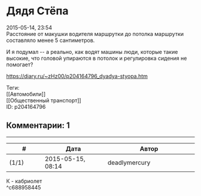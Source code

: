 Дядя Стёпа
==========

  
2015-05-14, 23:54  
 Расстояние от макушки водителя маршрутки до потолка маршрутки составляло менее 5 сантиметров.   
   
 И я подумал -- а реально, как водят машины люди, которые такие высокие, что головой упираются в потолок и регулировка сидения не помогает?   
  
<https://diary.ru/~zHz00/p204164796_dyadya-styopa.htm>  
  
Теги:  
[[Автомобили]]  
[[Общественный транспорт]]  
ID: p204164796  


Комментарии: 1
--------------

  


---



|         #         |              Дата              |                     Автор                     |           ID           |
| --- | --- | --- | --- |
| (1/1) | 2015-05-15, 08:14 | deadlymercury | c688958445 |

  
 К - кабриолет   
 ^c688958445